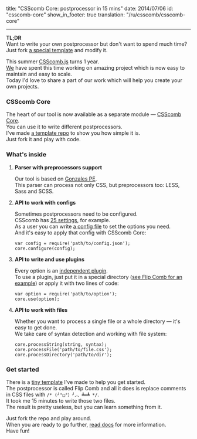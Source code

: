 title: "CSScomb Core: postprocessor in 15 mins"
date: 2014/07/06
id: "csscomb-core"
show_in_footer: true
translation: "/ru/csscomb/csscomb-core"

---

<p class="note">
<strong>TL;DR</strong><br/>
Want to write your own postprocessor but don't want to spend much time?<br/>
Just fork <a href="https://github.com/csscomb/core-template" title="Flip Comb">
a special template</a> and modify it.
</p>

This summer <a href="https://github.com/csscomb/csscomb.js" tile="CSScomb
on GitHub">CSScomb.js</a> turns 1 year.<br/>
<a href="https://github.com/csscomb/csscomb.js/graphs/contributors"
title="CSScomb contributors">We</a> have spent this time working on amazing
project which is now easy to maintain and easy to scale.<br/>
Today I'd love to share a part of our work which will help you create your own
projects.

### CSScomb Core

The heart of our tool is now available as a separate module — <a href="https://github.com/csscomb/core" title="CSScomb Core on GitHub">CSScomb Core</a>.<br/>
You can use it to write different postprocessors.<br/>
I've made <a href="https://github.com/csscomb/core-template" title="Flip Comb on
GitHub">a template repo</a> to show you how simple it is.<br/>
Just fork it and play with code.

### What's inside

<ol>
<li>
<p><b>Parser with preprocessors support</b></p>
<p>
Our tool is based on <a href="https://github.com/tonyganch/gonzales-pe"
title="Gonzales PE">Gonzales PE</a>.<br/>
This parser can process not only CSS, but preprocessors too: LESS, Sass and
SCSS.
</p></li>

<li>
<p><b>API to work with configs</b></p>
<p>
Sometimes postprocessors need to be configured.<br/>
CSScomb has <a href="https://github.com/csscomb/csscomb.js/tree/dev/lib/options">25 settings</a>, for example.<br/>
As a user you can write
<a href="https://github.com/csscomb/csscomb.js/blob/dev/config/csscomb.json">
a config file</a> to set the options you need.<br/>
And it's easy to apply that config with CSScomb Core:<br/>
<pre><code>var config = require('path/to/config.json');
core.configure(config);</code></pre>
</p></li>

<li>
<p><b>API to write and use plugins</b></p>
<p>
Every option is an
<a href="https://github.com/csscomb/core#writing-a-plugin" title="Writing a plugin">independent plugin</a>.<br/>
To use a plugin, just put it in a special directory
(<a href = "https://github.com/csscomb/core-template/blob/master/lib/flip-comb.js#L9">see Flip Comb for an example</a>)
or apply it with two lines of code:
<pre><code>var option = require('path/to/option');
core.use(option);</code></pre>
</p>
</li>

<li>
<p><b>API to work with files</b></p>
<p>
Whether you want to process a single file or a whole directory — it's easy to
get done.<br/>
We take care of syntax detection and working with file system:
<pre><code>core.processString(string, syntax);
core.processFile('path/to/file.css');
core.processDirectory('path/to/dir');</code></pre>
</p></li></ol>

### Get started

There is a <a href="https://github.com/csscomb/core-template">tiny template</a>
I've made to help you get started.<br/>
The postprocessor is called Flip Comb and all it does is replace comments in CSS
files with <code>/* (╯°□°）╯︵ ┻━┻ */</code>.<br/>
It took me 15 minutes to write those two files.<br/>
The result is pretty useless, but you can learn something from it.

Just fork the repo and play around.<br/>
When you are ready to go further,
<a href="https://github.com/csscomb/core">read docs</a> for more
information.<br/>
Have fun!
